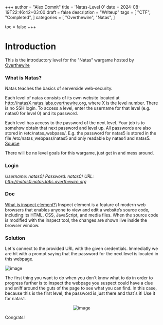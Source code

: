 +++
author = "Alex Domnit"
title = 'Natas-Level 0'
date = 2024-08-19T22:46:42+03:00
draft = false
description = "Writeup"
tags = [
    "CTF",
    "Completed",
]
categories = [
    "Overthewire",
    "Natas",
]

toc = false
+++

# Introduction
This is the introductory level for the "Natas" wargame hosted by [Overthewire](https://overthewire.org/wargames/natas/)

### What is Natas?
Natas teaches the basics of serverside web-security.

Each level of natas consists of its own website located at http://natasX.natas.labs.overthewire.org, where X is the level number. There is no SSH login. To access a level, enter the username for that level (e.g. natas0 for level 0) and its password.

Each level has access to the password of the next level. Your job is to somehow obtain that next password and level up. All passwords are also stored in /etc/natas_webpass/. E.g. the password for natas5 is stored in the file /etc/natas_webpass/natas5 and only readable by natas4 and natas5.
[Source](https://overthewire.org/wargames/natas/)

There will be no level goals for this wargame, just get in and mess around.

### Login
*Username: natas0*/
*Password: natas0*/
*URL:      http://natas0.natas.labs.overthewire.org*

### Doc
[What is inspect element?](https://blog.hubspot.com/website/how-to-inspect#:~:text=What%20does%20%E2%80%9Cinspect%20element%E2%80%9D%20mean,live%20inside%20the%20browser%20window.)\
Inspect element is a feature of modern web browsers that enables anyone to view and edit a website’s source code, including its HTML, CSS, JavaScript, and media files. When the source code is modified with the inspect tool, the changes are shown live inside the browser window.

### Solution
Let`s connect to the provided URL with the given credentials. Immediatly we are hit with a prompt saying that the password for the next level is located in this webpage.

![image](/img/natas/natas0-1.png)

The first thing you want to do when you don\`t know what to do in order to progress further is to inspect the webpage you suspect could have a clue and sniff around the guts of the page to see what you can find. In this case, because this is the first level, the password is just there and that\`s it! Use it for natas1.

<div style="text-align: center;">
    <img src="/img/natas/natas0-2.png" alt="image">
</div>

Congrats!